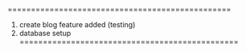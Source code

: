 

================================================
1. create blog feature added (testing)
2. database setup
===============================================

